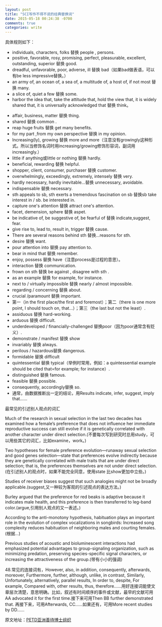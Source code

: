 ```yaml
---
layout: post
title: "SCI写作不得不说的经典替换词"
date: 2015-05-18 00:24:38 -0700
comments: true
categories: write
---
```


具体规则如下：

+ individuals, characters, folks 替换 people , persons.
+ positive, favorable, rosy, promising, perfect, pleasurable, excellent, outstanding, superior 替换 good.
+ dreadful, unfavorable, poor, adverse, ill 替换 bad（如果bad做表语，可以有be less impressive替换。）
+ an army of, an ocean of, a sea of, a multitude of, a host of, if not most 替换 many.
+ a slice of, quiet a few 替换 some.
+ harbor the idea that, take the attitude that, hold the view that, it is widely shared that, it is universally acknowledged that 替换 think。
<!--more-->
+ affair, business, matter 替换 thing.
+ shared 替换 common .
+ reap huge fruits 替换 get many benefits.
+ for my part ,from my own perspective 替换 in my opinion.
+ Increasing(ly), growing 替换 more and more（注意没有growingly这种形式。所以当修饰名词时用increasing/growing修饰形容词，副词用increasingly.）
+ little if anything或little or nothing 替换 hardly.
+ beneficial, rewarding 替换 helpful.
+ shopper, client, consumer, purchaser 替换 customer.
+ overwhelmingly, exceedingly, extremely, intensely 替换 very.
+ hardly necessary, hardly inevitable…替换 unnecessary, avoidable.
+ indispensable 替换 necessary.
+ sth appeals to sb, sth exerts a tremendous fascination on sb 替换sb take interest in / sb. be interested in. 
+ capture one's attention 替换 attract one's attention.
+ facet, demension, sphere 替换 aspet.
+ be indicative of, be suggestive of, be fearful of 替换 indicate,suggest, fear.
+ give rise to, lead to, result in, trigger 替换 cause.
+ There are several reasons behind sth 替换…reasons for sth.
+ desire 替换 want.
+ pour attention into 替换 pay attention to.
+ bear in mind that 替换 remember.
+ enjoy, possess 替换 have（注意process是过程的意思）。
+ interaction 替换 communication.
+ frown on sth 替换 be against , disagree with sth .
+ as an example 替换 for example, for instance.
+ next to / virtually impossible 替换 nearly / almost impossible.
+ regarding / concerning 替换 about.
+ crucial /paramount 替换 important.
+  第一（in the first place/the first and foremost）；第二（there is one more point, I should touch on, that…）；第三（the last but not the least）.
+  assiduous 替换 hard-working.
+  arduous 替换 difficult.
+  underdeveloped / financially-challenged 替换poor（因为poor通常含有贬义）.
+  demonstrate / manifest 替换 show
+  invariably 替换 always.
+  perilous / hazardous替换 dangerous.
+  formidable 替换 difficult
+  quintessential 替换 typical（举例时常用，例如：a quintessential example should be cited that=for example; for instance）.
+  distinguished 替换 famous.
+  feasible 替换 possible.
+  consequently, accordingly替换 so.
+  通常，由数据推断出一定的结论，用Results indicate, infer, suggest, imply that……

最常见的引述别人观点的词汇

Much of the research  in sexual selection in the last two decades  has examined  how a female’s preference that does not influence her immediate reproductive success can still evolve if it is genetically correlated with another character under direct selection.(不要每次写到研究时总用study，可以用些其它的词汇，比如examine，work。)

Two hypotheses  for female preference evolution—runaway sexual selection and good genes selection—state that  preferences evolve indirectly because they are genetically correlated with male traits that are under direct selection; that is, the preferences themselves are not under direct selection.(在引述别人的观点时，如果不能完全同意，使用state 比show更加中立些。)

Studies of receiver biases suggest  that such analogies might not be broadly applicable.(suggest,又一种较为客观的引述观点的表达方法。)

Burley argued that the preference for red beaks is adaptive because it indicates male health, and this preference is then transferred to leg-band color.(argue,引用别人观点的又一表述。)

According to the anti-monotony hypothesis, habituation plays an important role in the evolution of complex vocalizations in songbirds: Increased song complexity reduces habituation of neighboring males and courting females.(根据…)

Previous studies of acoustic and bioluminescent interactions had emphasized potential advantages to group-signaling organization, such as minimizing predation, preserving species-specific signal characters, or increasing the attractiveness of the group.(带有小小的强调)

48.常见的连接词有，However, also, in addition, consequently, afterwards, moreover, Furthermore, further, although, unlike, in contrast, Similarly, Unfortunately, alternatively, parallel results, In order to, despite, For example, Compared with, other results, thus, therefore……用好连接词能使文章层次清楚，意思明确。比如，叙述有时间顺序的事件或文献，最早的文献可用AA advocated it for the first time.接下来可用Then BB further demonstrated that. 再接下来，可用Afterwards, CC……如果还有，可用More recent studies by DD……

原文地址：[PETD亚洲善待博士组织](http://mp.weixin.qq.com/s?__biz=MjM5NjI5MTI3Mw==&mid=201597125&idx=1&sn=ba98f6ac64cba9cf33fcc2769675f59b)